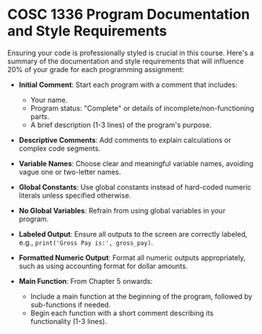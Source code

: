 # COSC 1336 Program Documentation and Style Requirements

Ensuring your code is professionally styled is crucial in this course. Here's a summary of the documentation and style requirements that will influence 20% of your grade for each programming assignment:

- **Initial Comment**: Start each program with a comment that includes:
  - Your name.
  - Program status: "Complete" or details of incomplete/non-functioning parts.
  - A brief description (1-3 lines) of the program's purpose.

- **Descriptive Comments**: Add comments to explain calculations or complex code segments.

- **Variable Names**: Choose clear and meaningful variable names, avoiding vague one or two-letter names.

- **Global Constants**: Use global constants instead of hard-coded numeric literals unless specified otherwise.

- **No Global Variables**: Refrain from using global variables in your program.

- **Labeled Output**: Ensure all outputs to the screen are correctly labeled, e.g., `print('Gross Pay is:', gross_pay)`.

- **Formatted Numeric Output**: Format all numeric outputs appropriately, such as using accounting format for dollar amounts.

- **Main Function**: From Chapter 5 onwards:
  - Include a main function at the beginning of the program, followed by sub-functions if needed.
  - Begin each function with a short comment describing its functionality (1-3 lines).

